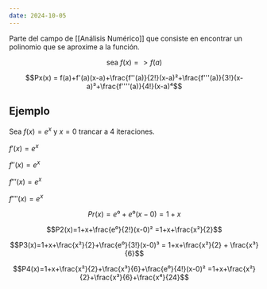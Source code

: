 ```yaml
---
date: 2024-10-05
---
```


Parte del campo de [[Análisis Numérico]] que consiste en encontrar un polinomio que se aproxime a la función.

$$\text{sea } f(x) => f(a)$$

$$Px(x) = f(a)+f'(a)(x-a)+\frac{f''(a)}{2!}(x-a)²+\frac{f'''(a)}{3!}(x-a)³+\frac{f''''(a)}{4!}(x-a)⁴$$

## Ejemplo
Sea $f(x) = e^x$ y $x=0$ trancar a 4 iteraciones.

$f'(x)=e^x$

$f''(x)=e^x$

$f'''(x)=e^x$

$f''''(x)=e^x$

$$Pr(x)=e⁰+e⁰(x-0) = 1+x$$


$$P2(x)=1+x+\frac{e⁰}{2!}(x-0)² =1+x+\frac{x²}{2}$$

$$P3(x)=1+x+\frac{x²}{2}+\frac{e⁰}{3!}(x-0)³ = 1+x+\frac{x²}{2} + \frac{x³}{6}$$

$$P4(x)=1+x+\frac{x²}{2}+\frac{x³}{6}+\frac{e⁰}{4!}(x-0)² =1+x+\frac{x²}{2}+\frac{x³}{6}+\frac{x⁴}{24}$$

